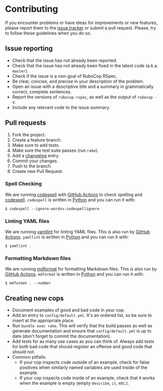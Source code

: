 # Contributing

If you encounter problems or have ideas for improvements or new features, please report them to the [issue tracker](https://github.com/rubocop/rubocop-rspec/issues) or submit a pull request. Please, try to follow these guidelines when you do so.

## Issue reporting

- Check that the issue has not already been reported.
- Check that the issue has not already been fixed in the latest code (a.k.a. `master`).
- Check if the issue is a non-goal of RuboCop RSpec.
- Be clear, concise, and precise in your description of the problem.
- Open an issue with a descriptive title and a summary in grammatically correct, complete sentences.
- Report the versions of `rubocop-rspec`, as well as the output of `rubocop -V`.
- Include any relevant code to the issue summary.

## Pull requests

1. Fork the project.
2. Create a feature branch.
3. Make sure to add tests.
4. Make sure the test suite passes (run `rake`).
5. Add a [changelog](https://github.com/rubocop/rubocop-rspec/blob/master/CHANGELOG.md) entry.
6. Commit your changes.
7. Push to the branch.
8. Create new Pull Request.

### Spell Checking

We are running [codespell](https://github.com/codespell-project/codespell) with [GitHub Actions](https://github.com/rubocop/rubocop-rspec/blob/master/.github/workflows/codespell.yml) to check spelling and
[codespell](https://pypi.org/project/codespell/).
`codespell` is written in [Python](https://www.python.org/) and you can run it with:

```console
$ codespell --ignore-words=.codespellignore
```

### Linting YAML files

We are running [yamllint](https://github.com/adrienverge/yamllint) for linting YAML files. This is also run by [GitHub Actions](https://github.com/rubocop/rubocop-rspec/blob/master/.github/workflows/linting.yml).
`yamllint` is written in [Python](https://www.python.org/) and you can run it with:

```console
$ yamllint .
```

### Formatting Markdown files

We are running [mdformat](https://github.com/executablebooks/mdformat) for formatting Markdown files. This is also run by [GitHub Actions](https://github.com/rubocop/rubocop-rspec/blob/master/.github/workflows/linting.yml).
`mdformat` is written in [Python](https://www.python.org/) and you can run it with:

```console
$ mdformat . --number
```

## Creating new cops

- Document examples of good and bad code in your cop.
- Add an entry to `config/default.yml`. It's an ordered list, so be sure to insert at the appropriate place.
- Run `bundle exec rake`. This will verify that the build passes as well as generate documentation and ensure that `config/default.yml` is up to date (don't forget to commit the documentation).
- Add tests for as many use cases as you can think of. Always add tests for both bad code that should register an offense and good code that should not.
- Common pitfalls:
  - If your cop inspects code outside of an example, check for false positives when similarly named variables are used inside of the example.
  - If your cop inspects code inside of an example, check that it works when the example is empty (empty `describe`, `it`, etc.).
